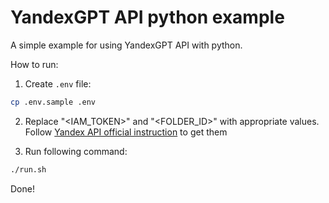 # YandexGPT API python example

A simple example for using YandexGPT API with python.

How to run:

1. Create `.env` file:

```bash
cp .env.sample .env
```

2. Replace "<IAM_TOKEN>" and "<FOLDER_ID>" with appropriate values. Follow [Yandex API official instruction](https://cloud.yandex.com/en/docs/yandexgpt/quickstart#before-begin) to get them

3. Run following command:

```bash
./run.sh
```

Done!
